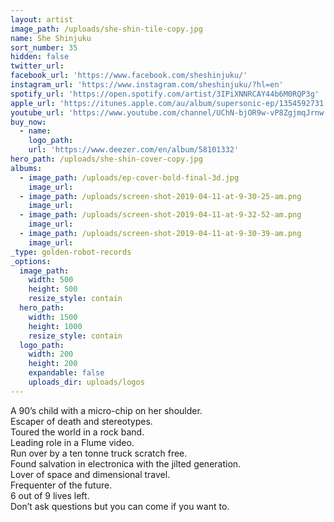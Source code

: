 ```yaml
---
layout: artist
image_path: /uploads/she-shin-tile-copy.jpg
name: She Shinjuku
sort_number: 35
hidden: false
twitter_url:
facebook_url: 'https://www.facebook.com/sheshinjuku/'
instagram_url: 'https://www.instagram.com/sheshinjuku/?hl=en'
spotify_url: 'https://open.spotify.com/artist/3IPiXNNRCAY44b6M0RQP3g'
apple_url: 'https://itunes.apple.com/au/album/supersonic-ep/1354592731'
youtube_url: 'https://www.youtube.com/channel/UChN-bjOR9w-vP8ZgjmqJrnw'
buy_now:
  - name:
    logo_path:
    url: 'https://www.deezer.com/en/album/58101332'
hero_path: /uploads/she-shin-cover-copy.jpg
albums:
  - image_path: /uploads/ep-cover-bold-final-3d.jpg
    image_url:
  - image_path: /uploads/screen-shot-2019-04-11-at-9-30-25-am.png
    image_url:
  - image_path: /uploads/screen-shot-2019-04-11-at-9-32-52-am.png
    image_url:
  - image_path: /uploads/screen-shot-2019-04-11-at-9-30-39-am.png
    image_url:
_type: golden-robot-records
_options:
  image_path:
    width: 500
    height: 500
    resize_style: contain
  hero_path:
    width: 1500
    height: 1000
    resize_style: contain
  logo_path:
    width: 200
    height: 200
    expandable: false
    uploads_dir: uploads/logos
---
```


A 90’s child with a micro-chip on her shoulder.<br>Escaper of death and stereotypes.<br>Toured the world in a rock band.<br>Leading role in a Flume video.<br>Run over by a ten tonne truck scratch free.<br>Found salvation in electronica with the jilted generation.<br>Lover of space and dimensional travel.<br>Frequenter of the future.<br>6 out of 9 lives left.<br>Don’t ask questions but you can come if you want to.